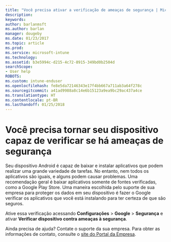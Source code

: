 ```yaml
---
title: "Você precisa ativar a verificação de ameaças de segurança | Microsoft Docs"
description: 
keywords: 
author: barlanmsft
ms.author: barlan
manager: dougeby
ms.date: 01/23/2017
ms.topic: article
ms.prod: 
ms.service: microsoft-intune
ms.technology: 
ms.assetid: b3e5994c-d215-4c72-8915-349bd0b2504d
searchScope:
- User help
ROBOTS: 
ms.custom: intune-enduser
ms.openlocfilehash: fe8e5da72146343e17f4bb667a711ab3a64f278c
ms.sourcegitcommit: a41ad9988a8c14e6b15123a9ea9bc29ac437a4ce
ms.translationtype: HT
ms.contentlocale: pt-BR
ms.lasthandoff: 01/25/2018
---
```

# <a name="you-need-to-make-your-device-able-to-scan-for-security-threats"></a>Você precisa tornar seu dispositivo capaz de verificar se há ameaças de segurança

Seu dispositivo Android é capaz de baixar e instalar aplicativos que podem realizar uma grande variedade de tarefas. No entanto, nem todos os aplicativos são iguais, e alguns podem causar problemas. Uma recomendação geral é baixar aplicativos somente de fontes verificadas, como a Google Play Store. Uma maneira escolhida pelo suporte de sua empresa para proteger os dados em seu dispositivo é fazer o Google verificar os aplicativos que você está instalando para ter certeza de que são seguros.

Ative essa verificação acessando **Configurações** > **Google** > **Segurança** e ativar **Verificar dispositivo contra ameaças à segurança**.

Ainda precisa de ajuda? Contate o suporte da sua empresa. Para obter as informações de contato, consulte o [site do Portal da Empresa](https://portal.manage.microsoft.com#HelpDeskDialog).
